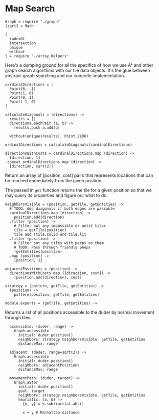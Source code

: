 Map Search
==========

    Graph = require "./graph"
    {sqrt} = Math

    {
      indexOf
      intersection
      unique
      without
    } = require "./array_helpers"

Here's a dumping ground for all the specifics of how we use A* and other graph
search algorithms with our tile data objects. It's the glue between
abstract graph searching and our concrete implementation.

    cardinalDirections = [
      Point(0, -1)
      Point(1, 0)
      Point(0, 1)
      Point(-1, 0)
    ]

    calculateDiagonals = (directions) ->
      results = []
      directions.eachPair (a, b) ->
        results.push a.add(b)

      without(unique(results), Point.ZERO)

    ordinalDirections = calculateDiagonals(cardinalDirections)

    directionsWithCosts = cardinalDirections.map (direction) ->
      [direction, 1]
    .concat ordinalDirections.map (direction) ->
      [direction, sqrt(2)]

Return an array of [position, cost] pairs that represents locations that can
be reached immediately from the given position.

The passed in `get` function returns the tile for a given position so that we
may query its properties and figure out what to do.

    neighborsVisible = (position, getTile, getEntities) ->
      # TODO: Add diagonals if both edges are passable
      cardinalDirections.map (direction) ->
        position.add(direction)
      .filter (position) ->
        # Filter out any impassible or unlit tiles
        tile = getTile(position)
        tile and !tile.solid and tile.lit
      .filter (position) ->
        # Filter out any tiles with peeps on them
        # TODO: Pass through friendly peeps
        !getEntities(position)
      .map (position) ->
        [position, 1]

    adjacentPositions = (position) ->
      directionsWithCosts.map ([direction, cost]) ->
        [position.add(direction), cost]

    strategy = (pattern, getTile, getEntities) ->
      (position) ->
        pattern(position, getTile, getEntities)

    module.exports = (getTile, getEntities) ->

Returns a list of all positions accessible to the duder by normal movement
through tiles.

      accessible: (duder, range) ->
        Graph.accessible
          initial: duder.position()
          neighbors: strategy neighborsVisible, getTile, getEntities
          distanceMax: range

      adjacent: (duder, range=sqrt(2)) ->
        Graph.accessible
          initial: duder.position()
          neighbors: adjacentPositions
          distanceMax: range

      movementPath: (duder, target) ->
        Graph.aStar
          initial: duder.position()
          goal: target
          neighbors: strategy neighborsVisible, getTile, getEntities
          heuristic: (a, b) ->
            {x, y} = b.subtract(a).abs()

            x + y # Manhattan distance
